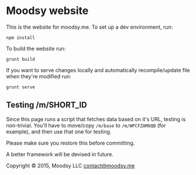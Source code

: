 Moodsy website
==============

This is the website for moodsy.me.
To set up a dev environment, run:

    npm install

To build the website run:

    grunt build

If you want to serve changes locally and automatically recompile/update file
when they're modified run:

    grunt serve

Testing /m/SHORT_ID
-------------------

Since this page runs a script that fetches data based on it's URL, testing is
non-trivial. You'll have to move/copy `/m/base` to `/m/WPCFZAM6QB` (for
example), and then use that one for testing.

Please make sure you restore this before committing.

A better framework will be devised in future.

Copyright © 2015, Moodsy LLC <contact@moodsy.me>
